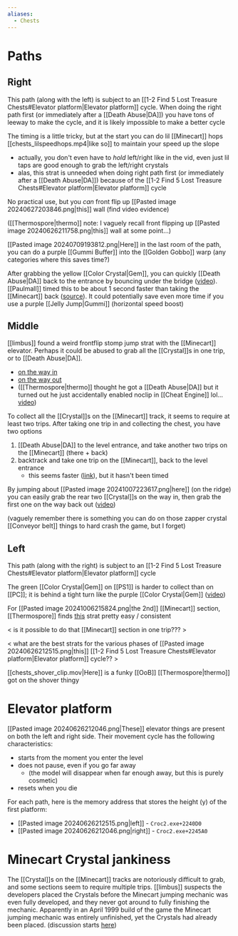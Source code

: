 ```yaml
---
aliases:
  - Chests
---
```

# Paths
## Right
This path (along with the left) is subject to an [[1-2 Find 5 Lost Treasure Chests#Elevator platform|Elevator platform]] cycle. When doing the right path first (or immediately after a [[Death Abuse|DA]]) you have tons of leeway to make the cycle, and it is likely impossible to make a better cycle

The timing is a little tricky, but at the start you can do lil [[Minecart]] hops [[chests_lilspeedhops.mp4|like so]] to maintain your speed up the slope
- actually, you don't even have to *hold* left/right like in the vid, even just lil taps are good enough to grab the left/right crystals
- alas, this strat is unneeded when doing right path first (or immediately after a [[Death Abuse|DA]]) because of the [[1-2 Find 5 Lost Treasure Chests#Elevator platform|Elevator platform]] cycle

No practical use, but you *can* front flip up [[Pasted image 20240627203846.png|this]] wall (find video evidence)

([[Thermospore|thermo]] note: I vaguely recall front flipping up [[Pasted image 20240626211758.png|this]] wall at some point...)

[[Pasted image 20240709193812.png|Here]] in the last room of the path, you can do a purple [[Gummi Buffer]] into the [[Golden Gobbo]] warp (any categories where this saves time?)

After grabbing the yellow [[Color Crystal|Gem]], you can quickly [[Death Abuse|DA]] back to the entrance by bouncing under the bridge ([video](https://www.youtube.com/watch?v=veTZwTu4wj0&t=79)). [[Paulmall]] timed this to be about 1 second faster than taking the [[Minecart]] back ([source](https://discord.com/channels/313375426112389123/408694062862958592/602070812693889037)). It could potentially save even more time if you use a purple [[Jelly Jump|Gummi]] (horizontal speed boost)
## Middle
[[limbus]] found a weird frontflip stomp jump strat with the [[Minecart]] elevator. Perhaps it could be abused to grab all the [[Crystal]]s in one trip, or to [[Death Abuse|DA]].
- [on the way in](https://discord.com/channels/313375426112389123/408694062862958592/1279769934536249380)
- [on the way out](https://youtu.be/JLR4RQwyErE?si=iJ_i1C9CyPnp3jaS&t=533)
- ([[Thermospore|thermo]] thought he got a [[Death Abuse|DA]] but it turned out he just accidentally enabled noclip in [[Cheat Engine]] lol... [video](https://discord.com/channels/313375426112389123/408694062862958592/1292824735586979842))

To collect all the [[Crystal]]s on the [[Minecart]] track, it seems to require at least two trips. After taking one trip in and collecting the chest, you have two options
1. [[Death Abuse|DA]] to the level entrance, and take another two trips on the [[Minecart]] (there + back)
2. backtrack and take one trip on the [[Minecart]], back to the level entrance
	- this seems faster ([link](https://discord.com/channels/313375426112389123/408694062862958592/1287289751467987014)), but it hasn't been timed

By jumping about [[Pasted image 20241007223617.png|here]] (on the ridge) you can easily grab the rear two [[Crystal]]s on the way in, then grab the first one on the way back out ([video](https://youtu.be/JLR4RQwyErE&t=461))

(vaguely remember there is something you can do on those zapper crystal [[Conveyor belt]] things to hard crash the game, but I forget)
## Left
This path (along with the right) is subject to an [[1-2 Find 5 Lost Treasure Chests#Elevator platform|Elevator platform]] cycle

The green [[Color Crystal|Gem]] on [[PS1]] is harder to collect than on [[PC]]; it is behind a tight turn like the purple [[Color Crystal|Gem]] ([video](https://youtu.be/wJ1YUwekFSs&t=263))

For [[Pasted image 20241006215824.png|the 2nd]] [[Minecart]] section, [[Thermospore]] finds [this](https://youtu.be/Wp1JCvygw-M?si=1_YfBMTB6kN-nEFW&t=200) strat pretty easy / consistent

< is it possible to do that [[Minecart]] section in one trip??? >

< what are the best strats for the various phases of [[Pasted image 20240626212515.png|this]] [[1-2 Find 5 Lost Treasure Chests#Elevator platform|Elevator platform]] cycle?? >

[[chests_shover_clip.mov|Here]] is a funky [[OoB]] [[Thermospore|thermo]] got on the shover thingy
# Elevator platform
[[Pasted image 20240626212046.png|These]] elevator things are present on both the left and right side. Their movement cycle has the following characteristics:
- starts from the moment you enter the level
- does not pause, even if you go far away
	- (the model will disappear when far enough away, but this is purely cosmetic)
- resets when you die

For each path, here is the memory address that stores the height (y) of the first platform:
- [[Pasted image 20240626212515.png|left]] - `Croc2.exe+2240D0`
- [[Pasted image 20240626212046.png|right]] - `Croc2.exe+2245A0`
# Minecart Crystal jankiness
The [[Crystal]]s on the [[Minecart]] tracks are notoriously difficult to grab, and some sections seem to require multiple trips. [[limbus]] suspects the developers placed the Crystals before the Minecart jumping mechanic was even fully developed, and they never got around to fully finishing the mechanic. Apparently in an April 1999 build of the game the Minecart jumping mechanic was entirely unfinished, yet the Crystals had already been placed. (discussion starts [here](https://discord.com/channels/313375426112389123/408694062862958592/1285460048243327018))